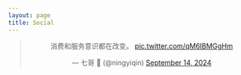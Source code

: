```yaml
---
layout: page
title: Social
---
```


<center>

<blockquote class="twitter-tweet"><p lang="zh" dir="ltr">消费和服务意识都在改变。 <a href="https://t.co/qM6lBMGgHm">pic.twitter.com/qM6lBMGgHm</a></p>&mdash; 七哥  (@ningyiqin) <a href="https://twitter.com/ningyiqin/status/1834910748201668893?ref_src=twsrc%5Etfw">September 14, 2024</a></blockquote> <script async src="https://platform.twitter.com/widgets.js" charset="utf-8"></script>